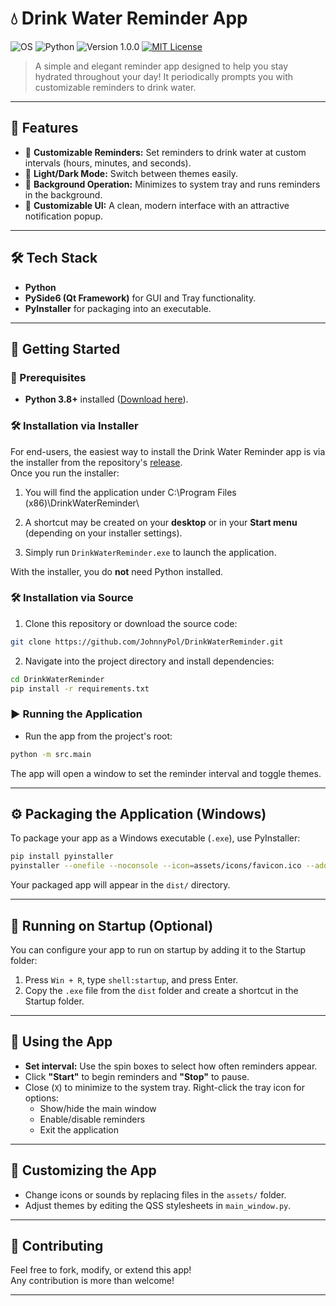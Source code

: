 # 💧 Drink Water Reminder App
![OS](https://img.shields.io/badge/Windows-0078D6?style=for-the-badge&logo=windows&logoColor=white)
![Python](https://img.shields.io/badge/python-3.8%20|%203.9%20|%203.10%20|%203.11-blue.svg?style=for-the-badge)
![Version 1.0.0](https://img.shields.io/badge/Version-1.0.0-blue?style=for-the-badge)
[![MIT License](https://img.shields.io/badge/License-MIT-green.svg?style=for-the-badge)](https://choosealicense.com/licenses/mit/)


	
> A simple and elegant reminder app designed to help you stay hydrated throughout your day! It periodically prompts you with customizable reminders to drink water.

---

## 🚀 Features
- 🔔 **Customizable Reminders:** Set reminders to drink water at custom intervals (hours, minutes, and seconds).
- 🌙 **Light/Dark Mode:** Switch between themes easily.
- 🔔 **Background Operation:** Minimizes to system tray and runs reminders in the background.
- 🎨 **Customizable UI:** A clean, modern interface with an attractive notification popup.

---

## 🛠️ Tech Stack
- **Python**
- **PySide6 (Qt Framework)** for GUI and Tray functionality.
- **PyInstaller** for packaging into an executable.

---

## 🚀 Getting Started

### 📌 Prerequisites
- **Python 3.8+** installed ([Download here](https://www.python.org/downloads/)).

### 🛠 Installation via Installer

For end-users, the easiest way to install the Drink Water Reminder app is via the installer from the repository's [release](https://github.com/JohnnyPol/DrinkWaterReminder/releases/tag/v1.0.0). <br> Once you run the installer:
1. You will find the application under C:\Program Files (x86)\DrinkWaterReminder\

2. A shortcut may be created on your **desktop** or in your **Start menu** (depending on your installer settings).

3. Simply run `DrinkWaterReminder.exe` to launch the application.

With the installer, you do **not** need Python installed.


### 🛠 Installation via Source

1. Clone this repository or download the source code:
```bash
git clone https://github.com/JohnnyPol/DrinkWaterReminder.git
```

2. Navigate into the project directory and install dependencies:
```bash
cd DrinkWaterReminder
pip install -r requirements.txt
```

### ▶ Running the Application

- Run the app from the project's root:
```bash
python -m src.main
```

The app will open a window to set the reminder interval and toggle themes.

---

## ⚙️ Packaging the Application (Windows)

To package your app as a Windows executable (`.exe`), use PyInstaller:

```bash
pip install pyinstaller
pyinstaller --onefile --noconsole --icon=assets/icons/favicon.ico --add-data="assets;assets" src/main.py
```

Your packaged app will appear in the `dist/` directory.

---

## 🚀 Running on Startup (Optional)

You can configure your app to run on startup by adding it to the Startup folder:

1. Press `Win + R`, type `shell:startup`, and press Enter.
2. Copy the `.exe` file from the `dist` folder and create a shortcut in the Startup folder.

---

## 📌 Using the App
- **Set interval:** Use the spin boxes to select how often reminders appear.
- Click **"Start"** to begin reminders and **"Stop"** to pause.
- Close (`X`) to minimize to the system tray. Right-click the tray icon for options:
  - Show/hide the main window
  - Enable/disable reminders
  - Exit the application

---

## 🎨 Customizing the App
- Change icons or sounds by replacing files in the `assets/` folder.
- Adjust themes by editing the QSS stylesheets in `main_window.py`.

---

## 📝 Contributing
Feel free to fork, modify, or extend this app! <br>
Any contribution is more than welcome!

---


